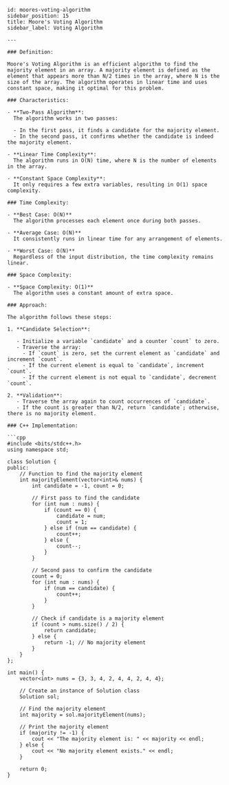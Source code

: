 ```
id: moores-voting-algorithm  
sidebar_position: 15  
title: Moore's Voting Algorithm  
sidebar_label: Voting Algorithm

---

### Definition:

Moore's Voting Algorithm is an efficient algorithm to find the majority element in an array. A majority element is defined as the element that appears more than N/2 times in the array, where N is the size of the array. The algorithm operates in linear time and uses constant space, making it optimal for this problem.

### Characteristics:

- **Two-Pass Algorithm**:  
  The algorithm works in two passes:

  - In the first pass, it finds a candidate for the majority element.
  - In the second pass, it confirms whether the candidate is indeed the majority element.

- **Linear Time Complexity**:  
  The algorithm runs in O(N) time, where N is the number of elements in the array.

- **Constant Space Complexity**:  
  It only requires a few extra variables, resulting in O(1) space complexity.

### Time Complexity:

- **Best Case: O(N)**  
  The algorithm processes each element once during both passes.

- **Average Case: O(N)**  
  It consistently runs in linear time for any arrangement of elements.

- **Worst Case: O(N)**  
  Regardless of the input distribution, the time complexity remains linear.

### Space Complexity:

- **Space Complexity: O(1)**  
  The algorithm uses a constant amount of extra space.

### Approach:

The algorithm follows these steps:

1. **Candidate Selection**:

   - Initialize a variable `candidate` and a counter `count` to zero.
   - Traverse the array:
     - If `count` is zero, set the current element as `candidate` and increment `count`.
     - If the current element is equal to `candidate`, increment `count`.
     - If the current element is not equal to `candidate`, decrement `count`.

2. **Validation**:
   - Traverse the array again to count occurrences of `candidate`.
   - If the count is greater than N/2, return `candidate`; otherwise, there is no majority element.

### C++ Implementation:

```cpp
#include <bits/stdc++.h>
using namespace std;

class Solution {
public:
    // Function to find the majority element
    int majorityElement(vector<int>& nums) {
        int candidate = -1, count = 0;

        // First pass to find the candidate
        for (int num : nums) {
            if (count == 0) {
                candidate = num;
                count = 1;
            } else if (num == candidate) {
                count++;
            } else {
                count--;
            }
        }

        // Second pass to confirm the candidate
        count = 0;
        for (int num : nums) {
            if (num == candidate) {
                count++;
            }
        }

        // Check if candidate is a majority element
        if (count > nums.size() / 2) {
            return candidate;
        } else {
            return -1; // No majority element
        }
    }
};

int main() {
    vector<int> nums = {3, 3, 4, 2, 4, 4, 2, 4, 4};

    // Create an instance of Solution class
    Solution sol;

    // Find the majority element
    int majority = sol.majorityElement(nums);

    // Print the majority element
    if (majority != -1) {
        cout << "The majority element is: " << majority << endl;
    } else {
        cout << "No majority element exists." << endl;
    }

    return 0;
}
```
